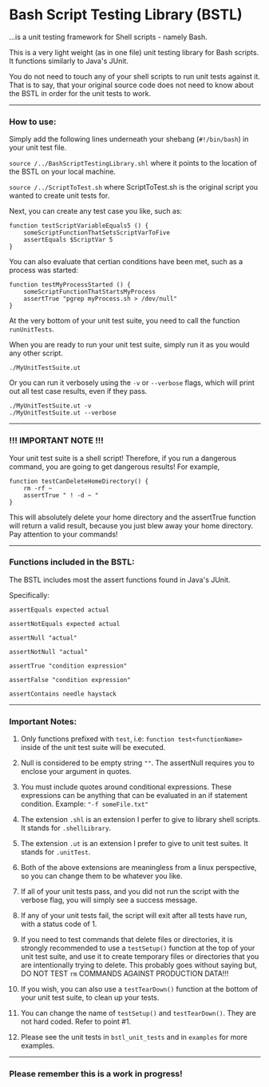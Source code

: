 # Bash Script Testing Library (BSTL)
...is a unit testing framework for Shell scripts - namely Bash.  

This is a very light weight (as in one file) unit testing library for Bash scripts.  It functions similarly to Java's JUnit.

You do not need to touch any of your shell scripts to run unit tests against it.  That is to say, that your original source code does not need to know about the BSTL in order for the unit tests to work.  

-----

### How to use:
Simply add the following lines underneath your shebang (`#!/bin/bash`) in your unit test file.

`source /../BashScriptTestingLibrary.shl` where it points to the location of the BSTL on your local machine.

`source /../ScriptToTest.sh`  where ScriptToTest.sh is the original script you wanted to create unit tests for.

Next, you can create any test case you like, such as:

```
function testScriptVariableEquals5 () {
    someScriptFunctionThatSetsScriptVarToFive
    assertEquals $ScriptVar 5
} 
```

You can also evaluate that certian conditions have been met, such as a process was started:

```
function testMyProcessStarted () {
    someScriptFunctionThatStartsMyProcess
    assertTrue "pgrep myProcess.sh > /dev/null"
} 
```

At the very bottom of your unit test suite, you need to call the function `runUnitTests`.

When you are ready to run your unit test suite, simply run it as you would any other script.

```
./MyUnitTestSuite.ut
```

Or you can run it verbosely using the `-v` or `--verbose` flags, which will print out all test case results, even if they pass.  

```
./MyUnitTestSuite.ut -v
./MyUnitTestSuite.ut --verbose
``` 

-----
### !!! IMPORTANT NOTE !!!
Your unit test suite is a shell script! Therefore, if you run a dangerous command, you are going to get dangerous results! For example,

```
function testCanDeleteHomeDirectory() {
    rm -rf ~
    assertTrue " ! -d ~ "
}
```
This will absolutely delete your home directory and the assertTrue function will return a valid result, because you just blew away your home directory.  Pay attention to your commands!  

-----

### Functions included in the BSTL:
The BSTL includes most the assert functions found in Java's JUnit.

Specifically:

```
assertEquals expected actual

assertNotEquals expected actual

assertNull "actual"

assertNotNull "actual"

assertTrue "condition expression"

assertFalse "condition expression"

assertContains needle haystack
```

-----

### Important Notes:

1. Only functions prefixed with `test`, i.e: `function test<functionName>` inside of the unit test suite will be executed.

2. Null is considered to be empty string `""`. The assertNull requires you to enclose your argument in quotes.

3. You must include quotes around conditional expressions.  These expressions can be anything that can be evaluated in an if statement condition.  Example: `"-f someFile.txt"`

4. The extension `.shl` is an extension I perfer to give to library shell scripts.  It stands for `.shellLibrary`. 

5. The extension `.ut` is an extension I prefer to give to unit test suites.  It stands for `.unitTest`.

6. Both of the above extensions are meaningless from a linux perspective, so you can change them to be whatever you like.

7. If all of your unit tests pass, and you did not run the script with the verbose flag, you will simply see a success message.

8. If any of your unit tests fail, the script will exit after all tests have run, with a status code of 1.

9. If you need to test commands that delete files or directories, it is strongly recommended to use a `testSetup()` function at the top of your unit test suite, and use it to create temporary 
files or directories that you are intentionally trying to delete.  This probably goes without saying but, DO NOT TEST `rm` COMMANDS AGAINST PRODUCTION DATA!!!

10. If you wish, you can also use a `testTearDown()` function at the bottom of your unit test suite, to clean up your tests. 

11. You can change the name of `testSetup()` and `testTearDown()`.  They are not hard coded.  Refer to point #1.  

12. Please see the unit tests in `bstl_unit_tests` and in `examples` for more examples.  

-----

### Please remember this is a work in progress!